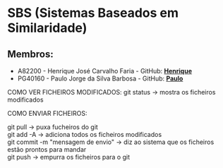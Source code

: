 # SBS (Sistemas Baseados em Similaridade)

## Membros: 
- A82200 - Henrique José Carvalho Faria -  GitHub: **[Henrique](https://github.com/henriquejosefaria)** 
- PG40160 - Paulo Jorge da Silva Barbosa -  GitHub: **[Paulo](https://github.com/pbarbosa-gh)** 

COMO VER FICHEIROS MODIFICADOS:
git status -> mostra os ficheiros modificados 

COMO ENVIAR FICHEIROS:

git pull -> puxa fucheiros do git  
git add -A -> adiciona todos os ficheiros modificados  
git commit -m "mensagem de envio" -> diz ao sistema que os ficheiros estão prontos para mandar  
git push -> empurra os ficheiros para o git  
